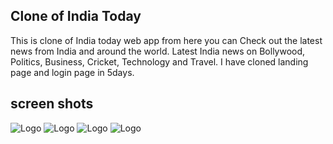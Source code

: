 ## Clone of India Today

This is clone of India today web app from here you can Check out the latest news from India and around the world. Latest India news on Bollywood, Politics, Business, Cricket, Technology and Travel. I have cloned landing page and login page in 5days.


## screen shots

![Logo](https://i.im.ge/2022/11/13/SrtKBr.home1.png)
![Logo](https://i.im.ge/2022/11/13/SrtRo1.home2.png)
![Logo](https://i.im.ge/2022/11/13/SrtZYm.home3.png)
![Logo](https://i.im.ge/2022/11/13/SrtWUf.recipe.png)
